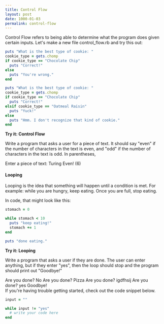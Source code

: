 ```yaml
---
title: Control Flow
layout: post
date: 1000-01-03
permalink: control-flow
---
```


Control Flow refers to being able to determine what the program does given certain inputs. Let's make a new file <span class="command">control_flow.rb</span> and try this out:

```ruby
puts "What is the best type of cookie: "
cookie_type = gets.chomp
if cookie_type == "Chocolate Chip"
  puts "Correct!"
else
  puts "You're wrong."
end
```

```ruby
puts "What is the best type of cookie: "
cookie_type = gets.chomp
if cookie_type == "Chocolate Chip"
  puts "Correct!"
elsif cookie_type == "Oatmeal Raisin"
  puts "Yuck!"
else
  puts "Hmm. I don't recognize that kind of cookie."
end
```

<div class="card cyan">
  <div class="card-content white-text">
    <span class="card-title black-text"><b>Try it: Control Flow</b></span>
    <p>
      Write a program that asks a user for a piece of text. It should say "even" if the number of characters in the text is even, and "odd" if the number of characters in the text is odd. In parentheses, 
      <br>
      <div class="output">
        Enter a piece of text: 
        Turing
        Even! (6) 
      </div>
    </p>
  </div>
</div>

<h4>Looping</h4>

Looping is the idea that something will happen until a condition is met. For example: while you are hungry, keep eating. Once you are full, stop eating. 

In code, that might look like this:

```ruby
stomach = 0

while stomach < 10
  puts "keep eating!"
  stomach += 1
end

puts "done eating."
```

<div class="card cyan">
  <div class="card-content white-text">
    <span class="card-title black-text"><b>Try it: Looping</b></span>
    <p>
      Write a program that asks a user if they are done. The user can enter anything, but if they enter "yes", then the loop should stop and the program should print out "Goodbye!"
      <div class="output">
        Are you done?
        No
        Are you done?
        Pizza
        Are you done?
        igdfhsij
        Are you done?
        yes
        Goodbye!
      </div>
      If you're having trouble getting started, check out the code snippet below. 
    </p>
  </div>
</div>

```ruby
input = ""

while input != "yes"
  # write your code here
end
```
